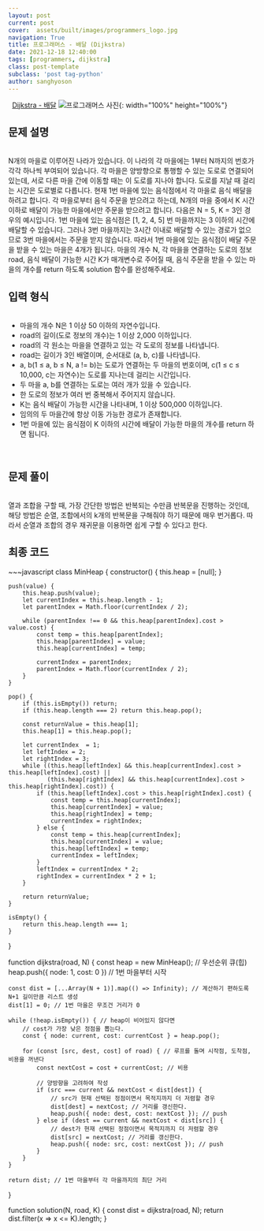 ```yaml
---
layout: post
current: post
cover:  assets/built/images/programmers_logo.jpg
navigation: True
title: 프로그래머스 - 배달 (Dijkstra)
date: 2021-12-18 12:40:00
tags: [programmers, dijkstra]
class: post-template
subclass: 'post tag-python'
author: sanghyoson
---
```

<i class="fa fa-search">&nbsp;</i> 
<a href='https://programmers.co.kr/learn/courses/13213/lessons/91411'> Dijkstra - 배달</a>
![프로그래머스 사진](../assets/built/images/programmers_logo.jpg){: width="100%" height="100%"}

<h2>문제 설명</h2>
<br/>
N개의 마을로 이루어진 나라가 있습니다. 이 나라의 각 마을에는 1부터 N까지의 번호가 각각 하나씩 부여되어 있습니다. 각 마을은 양방향으로 통행할 수 있는 도로로 연결되어 있는데, 서로 다른 마을 간에 이동할 때는 이 도로를 지나야 합니다. 도로를 지날 때 걸리는 시간은 도로별로 다릅니다. 현재 1번 마을에 있는 음식점에서 각 마을로 음식 배달을 하려고 합니다. 각 마을로부터 음식 주문을 받으려고 하는데, N개의 마을 중에서 K 시간 이하로 배달이 가능한 마을에서만 주문을 받으려고 합니다. 다음은 N = 5, K = 3인 경우의 예시입니다.
1번 마을에 있는 음식점은 [1, 2, 4, 5] 번 마을까지는 3 이하의 시간에 배달할 수 있습니다. 그러나 3번 마을까지는 3시간 이내로 배달할 수 있는 경로가 없으므로 3번 마을에서는 주문을 받지 않습니다. 따라서 1번 마을에 있는 음식점이 배달 주문을 받을 수 있는 마을은 4개가 됩니다.
마을의 개수 N, 각 마을을 연결하는 도로의 정보 road, 음식 배달이 가능한 시간 K가 매개변수로 주어질 때, 음식 주문을 받을 수 있는 마을의 개수를 return 하도록 solution 함수를 완성해주세요.
<br/>

<h2>입력 형식</h2>
<ul class = 'data-contents'>
<br/>
<li>마을의 개수 N은 1 이상 50 이하의 자연수입니다.</li>
<li>road의 길이(도로 정보의 개수)는 1 이상 2,000 이하입니다.</li>
<li>road의 각 원소는 마을을 연결하고 있는 각 도로의 정보를 나타냅니다.</li>
<li>road는 길이가 3인 배열이며, 순서대로 (a, b, c)를 나타냅니다.</li>
<li>a, b(1 ≤ a, b ≤ N, a != b)는 도로가 연결하는 두 마을의 번호이며, c(1 ≤ c ≤ 10,000, c는 자연수)는 도로를 지나는데 걸리는 시간입니다.</li>
<li>두 마을 a, b를 연결하는 도로는 여러 개가 있을 수 있습니다.</li>
<li>한 도로의 정보가 여러 번 중복해서 주어지지 않습니다.</li>
<li>K는 음식 배달이 가능한 시간을 나타내며, 1 이상 500,000 이하입니다.</li>
<li>임의의 두 마을간에 항상 이동 가능한 경로가 존재합니다.</li>
<li>1번 마을에 있는 음식점이 K 이하의 시간에 배달이 가능한 마을의 개수를 return 하면 됩니다.</li>
</ul>
<br/>



<!-- <h2>출력 형식</h2>
<ul class = 'data-contents'>
<br/>
<li>solution 함수에서는 로그 데이터 lines 배열에 대해 초당 최대 처리량을 리턴한다.</li>
</ul>
<br/> -->

<h2>문제 풀이</h2>
<br/>
열과 조합을 구할 때, 가장 간단한 방법은 반복되는 수만큼 반복문을 진행하는 것인데, 해당 방법은 순열, 조합에서의 k개의 반복문을 구해줘야 하기 때문에 매우 번거롭다. 따라서 순열과 조합의 경우 재귀문을 이용하면 쉽게 구할 수 있다고 한다.
<!-- <ol class = 'data-contents'>
    <li>1. number의 맨 앞의 자리의 수를 임시로 데이터를 저장하는 stack에 저장한다.</li>
    <li>2. stack 데이터와 number의 다음 자리수를 비교하는데, stack 내의 데이터가 작으면 이를 제거하고 카운트를 증가시키고 그렇지 않으면 stack에 그 number의 그 다음자리를 저장한다.</li>
    <li>3. 위를 반복하여, 카운터가 k와 같으면 알고리즘을 종료하고 stack과 남은 number를 이어붙여 return한다.</li>
</ol>
<br/>
    JS에서는 제공하지 않는 큐를 사용하였는데, deque를 사용하는 것이 번거로워 reverse()한 후, pop()을 사용하였다. -->

<!-- <h4>풀이과정 - 문자열로부터 시작, 종료 시간 파싱하기</h4>
<br/>
문자열로부터 원하는 숫자를 뽑아내는 파싱 과정 통해서 각 로그 데이터의 시작, 종료 시간을 구하는 것은 간단하다. 종료 시간에서 데이터 처리 시간을 빼면 시작 시간을 구할 수 있다. 다만, 해당 문제에서의 **핵심은 기본 환산단위를 ms로 변경**하는 과정인 것 같다.
문제 자체를 해결함에 있어서는 ms로의 환산이 크게 중요하지 않지만, 소수점으로 인해서 연산 중 오차가 발생하는 것을 확인하였다. (소수점 연산 속도 차이도 있을 것 같다.)  -->

<!-- <h4>풀이과정 2 - 시간 포인트(시작, 종료시간)에서 오버랩되는 데이터의 수 카운트하기</h4>
<br/>
초기 접근 방법은 1초간의 윈도우를 슬라이딩하며 각 윈도우에서 오버랩되는 데이터 수를 카운트하는 방법이었다. 해당 방법으로 원하는 결과를 얻을 수는 있지만, 효율성 측면에서 매우 떨어진다. 해당 **문제의 기본 시간 단위는 ms**이므로, 1초 동안 슬라이딩을 진행하여도 최소 1000번의 알고리즘이 진행되게 되고, 오버랩되는 카운터를 고려한다면 알고리즘 진행 시간은 더욱 늘어난다. 제안한 알고리즘의 **요청량이 변화하는 시점은 로그의 시작점, 종료점** 뿐이라는 점을 이용한다. 요청량이 변화는 전체 로그에서 시작, 종료점에서만 발생하므로, 해당 지점에서의 최대 요청량을 구하면, 전체 로그의 최대 요청량을 구할 수 있다. 따라서, 전체 시간을 슬라이딩 시키지 않고, 로그 시작, 종료점에서만 진행하여 구하였다.
<br/> -->
<br/>


<h2>최종 코드</h2>
~~~javascript
class MinHeap {
    constructor() {
        this.heap = [null];
    }

    push(value) {
        this.heap.push(value);
        let currentIndex = this.heap.length - 1;
        let parentIndex = Math.floor(currentIndex / 2);

        while (parentIndex !== 0 && this.heap[parentIndex].cost > value.cost) {
            const temp = this.heap[parentIndex];
            this.heap[parentIndex] = value;
            this.heap[currentIndex] = temp;

            currentIndex = parentIndex;
            parentIndex = Math.floor(currentIndex / 2);
        }
    }

    pop() {
        if (this.isEmpty()) return;
        if (this.heap.length === 2) return this.heap.pop();

        const returnValue = this.heap[1];
        this.heap[1] = this.heap.pop();

        let currentIndex  = 1;
        let leftIndex = 2;
        let rightIndex = 3;
        while ((this.heap[leftIndex] && this.heap[currentIndex].cost > this.heap[leftIndex].cost) || 
               (this.heap[rightIndex] && this.heap[currentIndex].cost > this.heap[rightIndex].cost)) {
            if (this.heap[leftIndex].cost > this.heap[rightIndex].cost) {
                const temp = this.heap[currentIndex];
                this.heap[currentIndex] = value;
                this.heap[rightIndex] = temp;
                currentIndex = rightIndex;
            } else {
                const temp = this.heap[currentIndex];
                this.heap[currentIndex] = value;
                this.heap[leftIndex] = temp;
                currentIndex = leftIndex;
            }
            leftIndex = currentIndex * 2;
            rightIndex = currentIndex * 2 + 1;
        }

        return returnValue;
    }

    isEmpty() {
        return this.heap.length === 1;
    }
}

function dijkstra(road, N) {
    const heap = new MinHeap(); // 우선순위 큐(힙)
    heap.push({ node: 1, cost: 0 }) // 1번 마을부터 시작

    const dist = [...Array(N + 1)].map(() => Infinity); // 계산하기 편하도록 N+1 길이만큼 리스트 생성
    dist[1] = 0; // 1번 마을은 무조건 거리가 0

    while (!heap.isEmpty()) { // heap이 비어있지 않다면
        // cost가 가장 낮은 정점을 뽑는다.
        const { node: current, cost: currentCost } = heap.pop();

        for (const [src, dest, cost] of road) { // 루프를 돌며 시작점, 도착점, 비용을 꺼낸다
            const nextCost = cost + currentCost; // 비용

            // 양방향을 고려하여 작성
            if (src === current && nextCost < dist[dest]) {
                // src가 현재 선택된 정점이면서 목적지까지 더 저렴할 경우
                dist[dest] = nextCost; // 거리를 갱신한다.
                heap.push({ node: dest, cost: nextCost }); // push
            } else if (dest == current && nextCost < dist[src]) {
                // dest가 현재 선택된 정점이면서 목적지까지 더 저렴할 경우
                dist[src] = nextCost; // 거리를 갱신한다.
                heap.push({ node: src, cost: nextCost }); // push
            }
        }
    }

    return dist; // 1번 마을부터 각 마을까지의 최단 거리
}


function solution(N, road, K) {
    const dist = dijkstra(road, N);
    return dist.filter(x => x <= K).length;
}
~~~ -->
